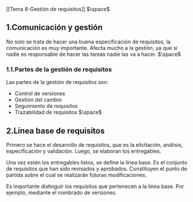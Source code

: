 [[Tema 8-Gestión de requisitos]]
$\space$
## 1.Comunicación  y gestión
No solo se trata de hacer una buena especificación de requisitos, la comunicación es muy importante. Afecta mucho a la gestión, ya que si nadie es responsable de hacer las tareas nadie las va a hacer.
$\space$
### 1.1.Partes de la gestión de requisitos
Las partes de la gestión de requisitos son:
+ Control de versiones
+ Gestión del cambio
+ Seguimiento de requisitos
+ Trazabilidad de requisitos
$\space$
## 2.Línea base de requisitos
Primero se hace el desarrollo de requisitos, que es la elicitación, análisis, especificación y validación. Luego, se elaboran los entregables.

Una vez estén los entregables listos, se define la línea base. Es el conjunto de requisitos que han sido revisados y aprobados. Constituyen el punto de partida sobre el cual se realizarán futuras modificaciones.

Es importante distinguir los requisitos que pertenecen a la línea base. Por ejemplo, mediante el nombrado de versiones.